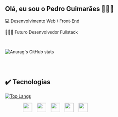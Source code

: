 ## Olá, eu sou o Pedro Guimarães 🙋🏻‍♂️
<!--[![Linkedin](https://img.shields.io/badge/LinkedIn-0077B5?style=for-the-badge&logo=linkedin&logoColor=white)](https://www.linkedin.com/in/pedrolgr/)
[![Youtube](https://img.shields.io/badge/YouTube-FF0000?style=for-the-badge&logo=youtube&logoColor=white)]()
[![Tiktok](https://img.shields.io/badge/TikTok-000000?style=for-the-badge&logo=tiktok&logoColor=white)]()-->

💻 Desenvolvimento Web / Front-End

👨🏻‍💻 Futuro Desenvolvedor Fullstack
<br><br><br>

![Anurag's GitHub stats](https://github-readme-stats-pedrolgr.vercel.app/api?username=pedrolgr&show_icons=true&theme=dark)

<br>
<br>

## ✔️ Tecnologias

[![Top Langs](https://github-readme-stats-pedrolgr.vercel.app/api/top-langs/?username=anuraghazra&layout=compact&langs_count=4)](https://github.com/anuraghazra/github-readme-stats)

&nbsp;&nbsp;&nbsp;&nbsp;&nbsp;&nbsp;&nbsp;&nbsp;&nbsp;&nbsp;&nbsp;&nbsp;&nbsp;&nbsp;&nbsp;<img src="https://cdn.jsdelivr.net/gh/devicons/devicon/icons/javascript/javascript-original.svg" width="30px" />&nbsp;&nbsp;&nbsp;&nbsp;<img src="https://cdn.jsdelivr.net/gh/devicons/devicon/icons/html5/html5-original.svg" width="30px" />&nbsp;&nbsp;&nbsp;&nbsp;<img src="https://cdn.jsdelivr.net/gh/devicons/devicon/icons/css3/css3-original.svg" width="30px"/>&nbsp;&nbsp;&nbsp;&nbsp;<img src="https://cdn.jsdelivr.net/gh/devicons/devicon/icons/react/react-original.svg" width="30px" />&nbsp;&nbsp;&nbsp;&nbsp;<img src="https://cdn.jsdelivr.net/gh/devicons/devicon/icons/typescript/typescript-original.svg" width="30px"/>

          
